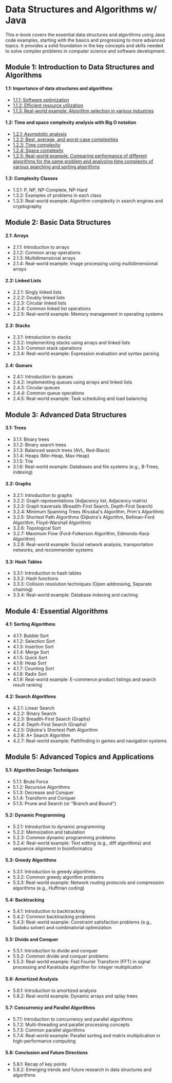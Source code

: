 # Data Structures and Algorithms w/ Java

This e-book covers the essential data structures and algorithms using Java code examples, starting with the basics and progressing to more advanced topics. It provides a solid foundation in the key concepts and skills needed to solve complex problems in computer science and software development.

## Module 1: Introduction to Data Structures and Algorithms

#### 1.1: Importance of data structures and algorithms
- [1.1.1: Software optimization](docs/module-1/1-1-1-Software-Optimization.md)
- [1.1.2: Efficient resource utilization](docs/module-1/1-1-2-Efficient-Resource-Utilization.md)
- [1.1.3: Real-world example: Algorithm selection in various industries](docs/module-1/1-1-3-Real-world-example-Algorithm-selection-in-various-industries.md)

#### 1.2: Time and space complexity analysis with Big O notation
- [1.2.1: Asymptotic analysis](docs/module-1/1-2-1-Asymptotic-Analysis.md)
- [1.2.2: Best, average, and worst-case complexities](docs/module-1/1-2-2-Best-average-and-worst-case-complexities.md)
- [1.2.3: Time complexity](docs/module-1/1-2-3-Time-Complexity.md)
- [1.2.4: Space complexity](docs/module-1/1-2-4-Space-Complexity.md)
- [1.2.5: Real-world example: Comparing performance of different algorithms for the same problem and analyzing time complexity of various searching and sorting algorithms](docs/module-1/1-2-5-RealWorldExample.md)

#### 1.3: Complexity Classes
- 1.3.1: P, NP, NP-Complete, NP-Hard
- 1.3.2: Examples of problems in each class
- 1.3.3: Real-world example: Algorithm complexity in search engines and cryptography

## Module 2: Basic Data Structures

#### 2.1: Arrays

- 2.1.1: Introduction to arrays
- 2.1.2: Common array operations
- 2.1.3: Multidimensional arrays
- 2.1.4: Real-world example: Image processing using multidimensional arrays


#### 2.2: Linked Lists

- 2.2.1: Singly linked lists
- 2.2.2: Doubly linked lists
- 2.2.3: Circular linked lists
- 2.2.4: Common linked list operations
- 2.2.5: Real-world example: Memory management in operating systems

#### 2.3: Stacks

- 2.3.1: Introduction to stacks
- 2.3.2: Implementing stacks using arrays and linked lists
- 2.3.3: Common stack operations
- 2.3.4: Real-world example: Expression evaluation and syntax parsing

#### 2.4: Queues

- 2.4.1: Introduction to queues
- 2.4.2: Implementing queues using arrays and linked lists
- 2.4.3: Circular queues
- 2.4.4: Common queue operations
- 2.4.5: Real-world example: Task scheduling and load balancing

## Module 3: Advanced Data Structures

#### 3.1: Trees

- 3.1.1: Binary trees
- 3.1.2: Binary search trees
- 3.1.3: Balanced search trees (AVL, Red-Black)
- 3.1.4: Heaps (Min-Heap, Max-Heap)
- 3.1.5: Trie
- 3.1.6: Real-world example: Databases and file systems (e.g., B-Trees, indexing)

#### 3.2: Graphs

- 3.2.1: Introduction to graphs
- 3.2.2: Graph representations (Adjacency list, Adjacency matrix)
- 3.2.3: Graph traversals (Breadth-First Search, Depth-First Search)
- 3.2.4: Minimum Spanning Trees (Kruskal's Algorithm, Prim's Algorithm)
- 3.2.5: Shortest Path Algorithms (Dijkstra's Algorithm, Bellman-Ford Algorithm, Floyd-Warshall Algorithm)
- 3.2.6: Topological Sort
- 3.2.7: Maximum Flow (Ford-Fulkerson Algorithm, Edmonds-Karp Algorithm)
- 3.2.8: Real-world example: Social network analysis, transportation networks, and recommender systems

#### 3.3: Hash Tables

- 3.3.1: Introduction to hash tables
- 3.3.2: Hash functions
- 3.3.3: Collision resolution techniques (Open addressing, Separate chaining)
- 3.3.4: Real-world example: Database indexing and caching

## Module 4: Essential Algorithms

#### 4.1: Sorting Algorithms

- 4.1.1: Bubble Sort
- 4.1.2: Selection Sort
- 4.1.3: Insertion Sort
- 4.1.4: Merge Sort
- 4.1.5: Quick Sort
- 4.1.6: Heap Sort
- 4.1.7: Counting Sort
- 4.1.8: Radix Sort
- 4.1.9: Real-world example: E-commerce product listings and search result ranking

#### 4.2: Search Algorithms

- 4.2.1: Linear Search
- 4.2.2: Binary Search
- 4.2.3: Breadth-First Search (Graphs)
- 4.2.4: Depth-First Search (Graphs)
- 4.2.5: Dijkstra's Shortest Path Algorithm
- 4.2.6: A* Search Algorithm
- 4.2.7: Real-world example: Pathfinding in games and navigation systems

## Module 5: Advanced Topics and Applications

#### 5.1: Algorithm Design Techniques

- 5.1.1: Brute Force
- 5.1.2: Recursive Algorithms
- 5.1.3: Decrease and Conquer
- 5.1.4: Transform and Conquer
- 5.1.5: Prune and Search (or "Branch and Bound")

#### 5.2: Dynamic Programming

- 5.2.1: Introduction to dynamic programming
- 5.2.2: Memoization and tabulation
- 5.2.3: Common dynamic programming problems
- 5.2.4: Real-world example: Text editing (e.g., diff algorithms) and sequence alignment in bioinformatics

#### 5.3: Greedy Algorithms

- 5.3.1: Introduction to greedy algorithms
- 5.3.2: Common greedy algorithm problems
- 5.3.3: Real-world example: Network routing protocols and compression algorithms (e.g., Huffman coding)

#### 5.4: Backtracking

- 5.4.1: Introduction to backtracking
- 5.4.2: Common backtracking problems
- 5.4.3: Real-world example: Constraint satisfaction problems (e.g., Sudoku solver) and combinatorial optimization

#### 5.5: Divide and Conquer

- 5.5.1: Introduction to divide and conquer
- 5.5.2: Common divide and conquer problems
- 5.5.3: Real-world example: Fast Fourier Transform (FFT) in signal processing and Karatsuba algorithm for integer multiplication

#### 5.6: Amortized Analysis

- 5.6.1: Introduction to amortized analysis
- 5.6.2: Real-world example: Dynamic arrays and splay trees

#### 5.7: Concurrency and Parallel Algorithms

- 5.7.1: Introduction to concurrency and parallel algorithms
- 5.7.2: Multi-threading and parallel processing concepts
- 5.7.3: Common parallel algorithms
- 5.7.4: Real-world example: Parallel sorting and matrix multiplication in high-performance computing

#### 5.8: Conclusion and Future Directions

- 5.8.1: Recap of key points
- 5.8.2: Emerging trends and future research in data structures and algorithms

